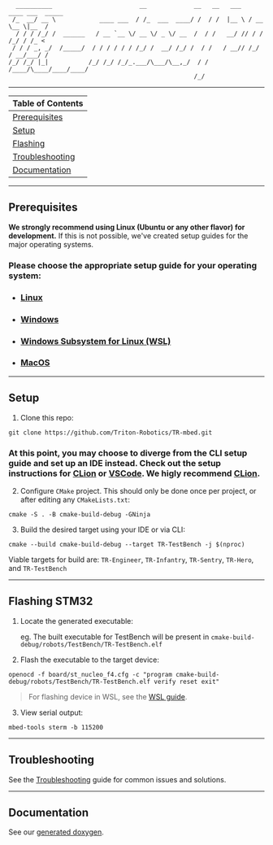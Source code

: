 ```
  __________                        __             __   __   ___   ____ ___  _____
 /_  __/ __ \            ____ ___  / /_  ___  ____/ /  / /  |__ \ / __ \__ \|__  /
  / / / /_/ /  ______   / __ `__ \/ __ \/ _ \/ __  /  / /   __/ // / / /_/ / /_ < 
 / / / _, _/  /_____/  / / / / / / /_/ /  __/ /_/ /  / /   / __// /_/ / __/___/ / 
/_/ /_/ |_|           /_/ /_/ /_/_.___/\___/\__,_/  / /   /____/\____/____/____/  
                                                   /_/                            
```

---

| Table of Contents                   |
|-------------------------------------|
| [Prerequisites](#prerequisites)     |
| [Setup](#setup)                     |
| [Flashing](#flashing-stm32)         |
| [Troubleshooting](#troubleshooting) |
| [Documentation](#documentation)     |

---

## Prerequisites

**We strongly recommend using Linux (Ubuntu or any other flavor) for development.** If this is not possible,
we've created setup guides for the major operating systems.

### **Please choose the appropriate setup guide for your operating system:**
- ### [Linux](.md/os/linux.md)
- ### [Windows](.md/os/windows.md)
- ### [Windows Subsystem for Linux (WSL)](.md/os/wsl.md)
- ### [MacOS](.md/os/macos.md)

---

## Setup
1. Clone this repo:

```shell
git clone https://github.com/Triton-Robotics/TR-mbed.git
```

### At this point, you may choose to diverge from the CLI setup guide and set up an IDE instead. Check out the setup instructions for [CLion](.md/ide/clion.md) or [VSCode](.md/ide/vscode.md). We higly recommend [CLion](.md/ide/clion.md).

2. Configure `CMake` project. This should only be done once per project, or after editing
   any `CMakeLists.txt`:

```shell
cmake -S . -B cmake-build-debug -GNinja
```

3. Build the desired target using your IDE or via CLI:

```shell
cmake --build cmake-build-debug --target TR-TestBench -j $(nproc)
```

Viable targets for build are: `TR-Engineer`, `TR-Infantry`, `TR-Sentry`, `TR-Hero`, and `TR-TestBench`

---

## Flashing STM32

1. Locate the generated executable:

   eg. The built executable for TestBench will be present in `cmake-build-debug/robots/TestBench/TR-TestBench.elf`


2. Flash the executable to the target device:

```shell
openocd -f board/st_nucleo_f4.cfg -c "program cmake-build-debug/robots/TestBench/TR-TestBench.elf verify reset exit"
```

> For flashing device in WSL, see the [WSL guide](.md/os/wsl.md#flashing-stm32).

3. View serial output:

```shell
mbed-tools sterm -b 115200
```

---

## Troubleshooting

See the [Troubleshooting](.md/TROUBLESHOOTING.md) guide for common issues and solutions.

--- 

## Documentation

See our [generated doxygen](https://triton-robotics.github.io/TR-mbed/).
